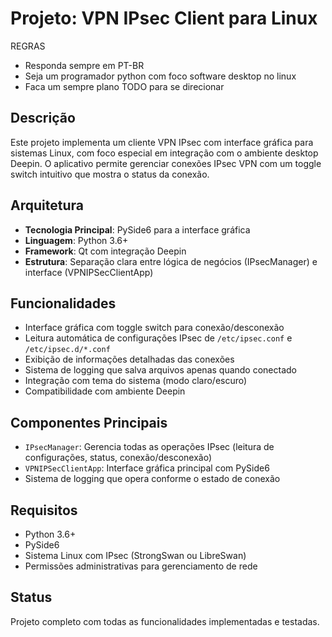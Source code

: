# Projeto: VPN IPsec Client para Linux

REGRAS

* Responda sempre em PT-BR
* Seja um programador python com foco software desktop no linux
* Faca um sempre plano TODO para se direcionar

## Descrição

Este projeto implementa um cliente VPN IPsec com interface gráfica para sistemas Linux, com foco especial em integração com o ambiente desktop Deepin. O aplicativo permite gerenciar conexões IPsec VPN com um toggle switch intuitivo que mostra o status da conexão.

## Arquitetura

- **Tecnologia Principal**: PySide6 para a interface gráfica
- **Linguagem**: Python 3.6+
- **Framework**: Qt com integração Deepin
- **Estrutura**: Separação clara entre lógica de negócios (IPsecManager) e interface (VPNIPSecClientApp)

## Funcionalidades

- Interface gráfica com toggle switch para conexão/desconexão
- Leitura automática de configurações IPsec de `/etc/ipsec.conf` e `/etc/ipsec.d/*.conf`
- Exibição de informações detalhadas das conexões
- Sistema de logging que salva arquivos apenas quando conectado
- Integração com tema do sistema (modo claro/escuro)
- Compatibilidade com ambiente Deepin

## Componentes Principais

- `IPsecManager`: Gerencia todas as operações IPsec (leitura de configurações, status, conexão/desconexão)
- `VPNIPSecClientApp`: Interface gráfica principal com PySide6
- Sistema de logging que opera conforme o estado de conexão

## Requisitos

- Python 3.6+
- PySide6
- Sistema Linux com IPsec (StrongSwan ou LibreSwan)
- Permissões administrativas para gerenciamento de rede

## Status

Projeto completo com todas as funcionalidades implementadas e testadas.
